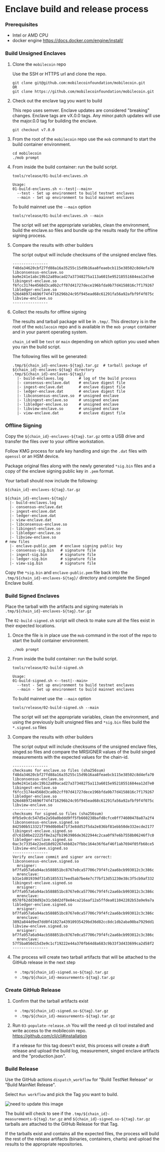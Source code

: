 # Enclave build and release process

### Prerequisites

- Intel or AMD CPU
- docker engine https://docs.docker.com/engine/install/

### Build Unsigned Enclaves

1. Clone the `mobilecoin` repo

    Use the SSH or HTTPS url and clone the repo.

    ```
    git clone git@github.com:mobilecoinfoundation/mobilecoin.git
    OR
    git clone https://github.com/mobilecoinfoundation/mobilecoin.git
    ```

1. Check out the enclave tag you want to build

    This repo uses semver. Enclave updates are considered "breaking" changes. Enclave tags are vX.0.0 tags.  Any minor.patch updates will use the major.0.0 tag for building the enclave.

    ```
    git checkout v7.0.0
    ```

1. From the root of the `mobilecoin` repo use the `mob` command to start the build container environment.

    ```
    cd mobilecoin
    ./mob prompt
    ```

1. From inside the build container: run the build script.

    ```
    tools/release/01-build-enclaves.sh

    Usage:
    01-build-enclaves.sh <--test|--main>
      --test - Set up environment to build testnet enclaves
      --main - Set up environment to build mainnet enclaves
    ```

    To build mainnet use the `--main` option

    ```
    tools/release/01-build-enclaves.sh --main
    ```

    The script will set the appropriate variables, clean the environment, build the enclave.so files and bundle up the results ready for the offline signing process.

1. Compare the results with other builders

    The script output will include checksums of the unsigned enclave files.

    ```
    ----------------
    f48da34620cbf27fd88a16a35255c15d9b16aa8feaebcb115e38502c8d4efa70  libconsensus-enclave.so
    ba9e241e1abc19b12a89acad27a37348275a113a6015e95218551684ea12d7e0  libingest-enclave.so
    f6fcc3174e4568d3ca0b2cff07d41727dece196bfda9b77d4158816c7f179267  libledger-enclave.so
    526d489724696f74f4716296b24c95f945ead68c61291fa56a92afbf9f4f075c  libview-enclave.so
    ----------------
    ```

1. Collect the results for offline signing

    The results and tarball package will be in `.tmp/`. This directory is in the root of the `mobilecoin` repo and is available in the `mob prompt` container and in your parent operating system.

    `chain_id` will be `test` or `main` depending on which option you used when you ran the build script.

    The following files will be generated:

    ```
    .tmp/${chain_id}-enclaves-${tag}.tar.gz  # tarball package of ${chain_id}-enclaves-${tag} directory
    .tmp/${chain_id}-enclaves-${tag}/
      |- build-enclaves.log       # log of the build process
      |- consensus-enclave.dat    # enclave digest file
      |- ingest-enclave.dat       # enclave digest file
      |- ledger-enclave.dat       # enclave digest file
      |- libconsensus-enclave.so  # unsigned enclave
      |- libingest-enclave.so     # unsigned enclave
      |- libledger-enclave.so     # unsigned enclave
      |- libview-enclave.so       # unsigned enclave
      |- view-enclave.dat         # enclave digest file
    ```

### Offline Signing

Copy the `${chain_id}-enclaves-${tag}.tar.gz` onto a USB drive and transfer the files over to your offline workstation.

Follow KMG process for safe key handling and sign the `.dat` files with `openssl` or an HSM device.

Package original files along with the newly generated `*sig.bin` files and a copy of the enclave signing public key in `.pem` format.

Your tarball should now include the following:

`${chain_id}-enclaves-${tag}.tar.gz`
```
${chain_id}-enclaves-${tag}/
  |- build-enclaves.log
  |- consensus-enclave.dat
  |- ingest-enclave.dat
  |- ledger-enclave.dat
  |- view-enclave.dat
  |- libconsensus-enclave.so
  |- libingest-enclave.so
  |- libledger-enclave.so
  |- libview-enclave.so
# new files
  |- enclave-public.pem  # enclave signing public key
  |- consensus-sig.bin   # signature file
  |- ingest-sig.bin      # signature file
  |- ledger-sig.bin      # signature file
  |- view-sig.bin        # signature file
```

Copy the `*sig.bin` and `enclave-public.pem` file back into the `.tmp/${chain_id}-enclaves-${tag}/` directory and complete the Singed Enclave build.

### Build Signed Enclaves

Place the tarball with the artifacts and signing materials in `.tmp/${chain_id}-enclaves-${tag}.tar.gz`


The `02-build-signed.sh` script will check to make sure all the files exist in their expected locations.


1. Once the file is in place use the `mob` command in the root of the repo to start the build container environment.

    ```
    ./mob prompt
    ```

1. From inside the build container: run the build script.

    ```
    tools/release/02-build-signed.sh

    Usage:
    01-build-signed.sh <--test|--main>
      --test - Set up environment to build testnet enclaves
      --main - Set up environment to build mainnet enclaves
    ```

    To build mainnet use the `--main` option

    ```
    tools/release/02-build-signed.sh --main
    ```

    The script will set the appropriate variables, clean the environment, and using the previously built unsigned files and `*sig.bin` files build the `*.signed.so` files


1. Compare the results with other builders

    The script output will include checksums of the unsigned enclave files, singed.so files and compare the MRSIGNER values of the build singed measurements with the expected values for the chain-id.

    ```
    ----------------
    checksums for enclave.so files (sha256sum)
    f48da34620cbf27fd88a16a35255c15d9b16aa8feaebcb115e38502c8d4efa70  libconsensus-enclave.so
    ba9e241e1abc19b12a89acad27a37348275a113a6015e95218551684ea12d7e0  libingest-enclave.so
    f6fcc3174e4568d3ca0b2cff07d41727dece196bfda9b77d4158816c7f179267  libledger-enclave.so
    526d489724696f74f4716296b24c95f945ead68c61291fa56a92afbf9f4f075c  libview-enclave.so
    ----------------
    checksums for signed.so files (sha256sum)
    0fb5e9cdc547d5e2a50a0bddd9ff5fb660238bafd8cfce0ff74600478a87a2f4  libconsensus-enclave.signed.so
    842500b513321f799d0b0b471f3e8dd52f5da2e836bf81ebb50de332ecde2177  libingest-enclave.signed.so
    d7c61b0be22225f8e2a2fb1963986de3622944c2caa0f97e6b7558b06246f7c0  libledger-enclave.signed.so
    0ac3c73354e22ed18d92267ebb82e7fbbc164e36f6af46f1ab7694f05fb68ce5  libview-enclave.signed.so
    ----------------
    Verify enclave commit and signer are correct:
    libconsensus-enclave.signed.so
      mrsigner:  bf7fa957a6a94acb588851bc8767e0ca57706c79f4fc2aa6bcb993012c3c386c
      mrenclave: b31e1d01939df31d51855317eed5ab7be4e7c77bf13d51230e38c3f5cb9af332
    libingest-enclave.signed.so
      mrsigner:  bf7fa957a6a94acb588851bc8767e0ca57706c79f4fc2aa6bcb993012c3c386c
      mrenclave: 0578f62dd30d92e31cb8d2df8e84ca216aaf12a5ffdea011042282b53a9e9a7a
    libledger-enclave.signed.so
      mrsigner:  bf7fa957a6a94acb588851bc8767e0ca57706c79f4fc2aa6bcb993012c3c386c
      mrenclave: 3892a844d9ed7dd0f41027a43910935429bd36d82cc8dc1db2aba98ba7929dd1
    libview-enclave.signed.so
      mrsigner:  bf7fa957a6a94acb588851bc8767e0ca57706c79f4fc2aa6bcb993012c3c386c
      mrenclave: 57f5ba050d15d3e9c1cf19222e44a370fb64d8a683c9b33f3d433699ca2d58f2
    ----------------
    ```

1. The process will create two tarball artifacts that will be attached to the GitHub release in the next step
    - `.tmp/${chain_id}-signed.so-${tag}.tar.gz`
    - `.tmp/${chain_id}-measurements-${tag}.tar.gz`

### Create GitHub Release

1. Confirm that the tarball artifacts exist
    - `.tmp/${chain_id}-signed.so-${tag}.tar.gz`
    - `.tmp/${chain_id}-measurements-${tag}.tar.gz`

1. Run `03-populate-release.sh`
    You will the need `gh` cli tool installed and write access to the mobilecoin repo. https://github.com/cli/cli#installation

    If a release for this tag doesn't exist, this process will create a draft release and upload the build log, measurement, singed enclave artifacts and the "production.json".

### Build Release

Use the GitHub actions `dispatch_workflow` for "Build TestNet Release" or "Build MainNet Release".

Select `Run workflow` and pick the Tag you want to build.

![need to update this image](images/release_workflow.png)

The build will check to see if the `.tmp/${chain_id}-measurements-${tag}.tar.gz` and `${chain_id}-signed.so-${tag}.tar.gz` tarballs are attached to the GitHub Release for that Tag.

If the tarballs exist and contains all the expected files, the process will build the rest of the release artifacts (binaries, containers, charts) and upload the results to the appropriate repositories.
